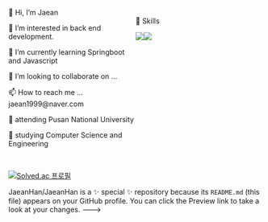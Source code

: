 

<section style="display:flex; width:100%;">
  <article style="width:50%;">
      <p>👋 Hi, I’m Jaean<p>
      <p>👀 I’m interested in back end development.</p>
      <p>🌱 I’m currently learning Springboot and Javascript</p>
      <p>💞️ I’m looking to collaborate on ...</p>
      <p>📫 How to reach me ... jaean1999@naver.com</p>
      <p>🦅 attending Pusan National University</P>
      <p>📖 studying Computer Science and Engineering<p>
   </article>
   <article style="width:50%;">
    <p><br>🙌 Skills</p>
    <div style="display:flex;">
       <img src="https://img.shields.io/badge/Python-3776AB?style=flat-square&logo=Python&logoColor=white" />
       <img src="https://img.shields.io/badge/Java-007396?style=flat-square&logo=Java&logoColor=white" />
    </div>
   </article>
</section>

<br>

[![Solved.ac
    프로필](http://mazassumnida.wtf/api/v2/generate_badge?boj=jaean1999)](https://solved.ac/jaean1999)


JaeanHan/JaeanHan is a ✨ special ✨ repository because its `README.md` (this file) appears on your GitHub profile.
You can click the Preview link to take a look at your changes.
--->
